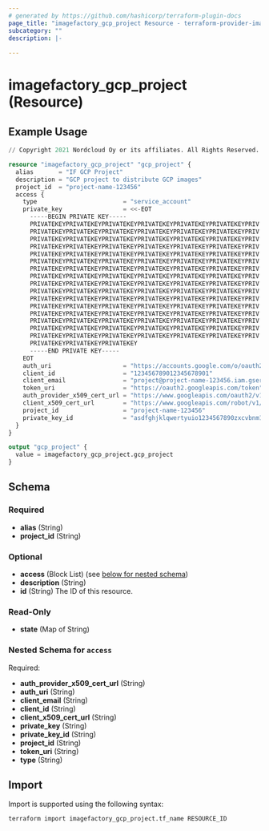 ```yaml
---
# generated by https://github.com/hashicorp/terraform-plugin-docs
page_title: "imagefactory_gcp_project Resource - terraform-provider-imagefactory"
subcategory: ""
description: |-
  
---
```


# imagefactory_gcp_project (Resource)



## Example Usage

```terraform
// Copyright 2021 Nordcloud Oy or its affiliates. All Rights Reserved.

resource "imagefactory_gcp_project" "gcp_project" {
  alias       = "IF GCP Project"
  description = "GCP project to distribute GCP images"
  project_id  = "project-name-123456"
  access {
    type                        = "service_account"
    private_key                 = <<-EOT
      -----BEGIN PRIVATE KEY-----
      PRIVATEKEYPRIVATEKEYPRIVATEKEYPRIVATEKEYPRIVATEKEYPRIVATEKEYPRIV
      PRIVATEKEYPRIVATEKEYPRIVATEKEYPRIVATEKEYPRIVATEKEYPRIVATEKEYPRIV
      PRIVATEKEYPRIVATEKEYPRIVATEKEYPRIVATEKEYPRIVATEKEYPRIVATEKEYPRIV
      PRIVATEKEYPRIVATEKEYPRIVATEKEYPRIVATEKEYPRIVATEKEYPRIVATEKEYPRIV
      PRIVATEKEYPRIVATEKEYPRIVATEKEYPRIVATEKEYPRIVATEKEYPRIVATEKEYPRIV
      PRIVATEKEYPRIVATEKEYPRIVATEKEYPRIVATEKEYPRIVATEKEYPRIVATEKEYPRIV
      PRIVATEKEYPRIVATEKEYPRIVATEKEYPRIVATEKEYPRIVATEKEYPRIVATEKEYPRIV
      PRIVATEKEYPRIVATEKEYPRIVATEKEYPRIVATEKEYPRIVATEKEYPRIVATEKEYPRIV
      PRIVATEKEYPRIVATEKEYPRIVATEKEYPRIVATEKEYPRIVATEKEYPRIVATEKEYPRIV
      PRIVATEKEYPRIVATEKEYPRIVATEKEYPRIVATEKEYPRIVATEKEYPRIVATEKEYPRIV
      PRIVATEKEYPRIVATEKEYPRIVATEKEYPRIVATEKEYPRIVATEKEYPRIVATEKEYPRIV
      PRIVATEKEYPRIVATEKEYPRIVATEKEYPRIVATEKEYPRIVATEKEYPRIVATEKEYPRIV
      PRIVATEKEYPRIVATEKEYPRIVATEKEYPRIVATEKEYPRIVATEKEYPRIVATEKEYPRIV
      PRIVATEKEYPRIVATEKEYPRIVATEKEYPRIVATEKEYPRIVATEKEYPRIVATEKEYPRIV
      PRIVATEKEYPRIVATEKEYPRIVATEKEYPRIVATEKEYPRIVATEKEYPRIVATEKEYPRIV
      PRIVATEKEYPRIVATEKEYPRIVATEKEYPRIVATEKEYPRIVATEKEYPRIVATEKEYPRIV
      PRIVATEKEYPRIVATEKEYPRIVATEKEY
      -----END PRIVATE KEY-----
    EOT
    auth_uri                    = "https://accounts.google.com/o/oauth2/auth"
    client_id                   = "123456789012345678901"
    client_email                = "project@project-name-123456.iam.gserviceaccount.com"
    token_uri                   = "https://oauth2.googleapis.com/token"
    auth_provider_x509_cert_url = "https://www.googleapis.com/oauth2/v1/certs"
    client_x509_cert_url        = "https://www.googleapis.com/robot/v1/metadata/x509/project%40project-name-123456.iam.gserviceaccount.com"
    project_id                  = "project-name-123456"
    private_key_id              = "asdfghjklqwertyuio1234567890zxcvbnm12345"
  }
}

output "gcp_project" {
  value = imagefactory_gcp_project.gcp_project
}
```

<!-- schema generated by tfplugindocs -->
## Schema

### Required

- **alias** (String)
- **project_id** (String)

### Optional

- **access** (Block List) (see [below for nested schema](#nestedblock--access))
- **description** (String)
- **id** (String) The ID of this resource.

### Read-Only

- **state** (Map of String)

<a id="nestedblock--access"></a>
### Nested Schema for `access`

Required:

- **auth_provider_x509_cert_url** (String)
- **auth_uri** (String)
- **client_email** (String)
- **client_id** (String)
- **client_x509_cert_url** (String)
- **private_key** (String)
- **private_key_id** (String)
- **project_id** (String)
- **token_uri** (String)
- **type** (String)

## Import

Import is supported using the following syntax:

```shell
terraform import imagefactory_gcp_project.tf_name RESOURCE_ID
```
